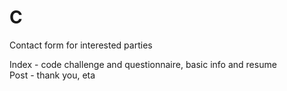 # C
Contact form for interested parties

Index - code challenge and questionnaire, basic info and resume </br>
Post - thank you, eta

